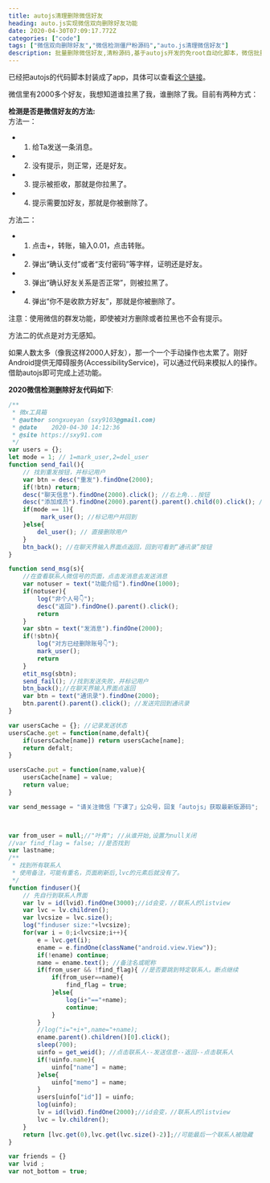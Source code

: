 ```yaml
---
title: autojs清理删除微信好友
heading: auto.js实现微信双向删除好友功能
date: 2020-04-30T07:09:17.772Z
categories: ["code"]
tags: ["微信双向删除好友","微信检测僵尸粉源码","auto.js清理微信好友"]
description: 批量删除微信好友,清粉源码,基于autojs开发的免root自动化脚本，微信批量删除朋友圈脚本,使用auto.js编写的免root运行。autojs微信群自动添加好友。2020微信检测删除好友代码。
---
```



已经把autojs的代码脚本封装成了app，具体可以查看[这个链接](https://www.sxy91.com/posts/wxtool/)。


微信里有2000多个好友，我想知道谁拉黑了我，谁删除了我。目前有两种方式：

**检测是否是微信好友的方法:**  
方法一：  
- 1. 给Ta发送一条消息。
- 2. 没有提示，则正常，还是好友。
- 3. 提示被拒收，那就是你拉黑了。
- 4. 提示需要加好友，那就是你被删除了。

方法二： 
- 1. 点击+，转账，输入0.01，点击转账。
- 2. 弹出“确认支付”或者“支付密码”等字样，证明还是好友。
- 3. 弹出“确认好友关系是否正常”，则被拉黑了。
- 4. 弹出“你不是收款方好友”，那就是你被删除了。

注意：使用微信的群发功能，即使被对方删除或者拉黑也不会有提示。


方法二的优点是对方无感知。

如果人数太多（像我这样2000人好友），那一个一个手动操作也太累了。刚好Android提供无障碍服务(AccessibilityService)，可以通过代码来模拟人的操作。借助autojs即可完成上述功能。


**2020微信检测删除好友代码如下**:
```javascript
/**
 * 微x工具箱
 * @author songxueyan (sxy9103@gmail.com)
 * @date    2020-04-30 14:12:36
 * @site https://sxy91.com
 */
var users = {};
let mode = 1; // 1=mark_user,2=del_user
function send_fail(){
    // 找到重发按钮，并标记用户
    var btn = desc("重发").findOne(2000);
    if(!btn) return;
    desc("聊天信息").findOne(2000).click(); //右上角...按钮 
    desc("添加成员").findOne(2000).parent().parent().child(0).click(); //通过添加成员找到个人头像并点击
    if(mode == 1){
         mark_user(); //标记用户并回到
    }else{
        del_user(); // 直接删除用户
    }
    btn_back(); //在聊天界输入界面点返回，回到可看到“通讯录”按钮
}

function send_msg(s){
    //在查看联系人微信号的页面，点击发消息去发送消息
    var notuser = text("功能介绍").findOne(1000);
    if(notuser){
        log("非个人号👇");
        desc("返回").findOne().parent().click();
        return
    }
    var sbtn = text("发消息").findOne(2000);
    if(!sbtn){
        log("对方已经删除账号👇");
        mark_user();
        return
    }
    etit_msg(sbtn);
    send_fail(); //找到发送失败，并标记用户
    btn_back();//在聊天界输入界面点返回
    var btn = text("通讯录").findOne(2000); 
    btn.parent().parent().click(); //发送完回到通讯录    
}

var usersCache = {}; //记录发送状态
usersCache.get = function(name,defalt){
    if(usersCache[name]) return usersCache[name];
    return defalt;
}

usersCache.put = function(name,value){
    usersCache[name] = value;
    return value;
}

var send_message = "请关注微信「下课了」公众号，回复「autojs」获取最新版源码";



var from_user = null;//"叶青"; //从谁开始,设置为null关闭
//var find_flag = false; //是否找到
var lastname;
/**
 * 找到所有联系人
 * 使用备注，可能有重名，页面刷新后,lvc的元素后就没有了。
 */
function finduser(){
    // 先自行到联系人界面
    var lv = id(lvid).findOne(3000);//id会变，//联系人的listview
    var lvc = lv.children();
    var lvcsize = lvc.size();
    log("finduser size:"+lvcsize);
    for(var i = 0;i<lvcsize;i++){
        e = lvc.get(i);
        ename = e.findOne(className("android.view.View"));
        if(!ename) continue;
        name = ename.text(); //备注名或昵称
        if(from_user && !find_flag){ //是否要跳到特定联系人。断点继续
            if(from_user==name){
                find_flag = true;
            }else{
                log(i+"=="+name);
                continue;
            }
        }
        //log("i="+i+",name="+name);
        ename.parent().children()[0].click();
        sleep(700);
        uinfo = get_weid(); //点击联系人--发送信息--返回--点击联系人
        if(!uinfo.name){
            uinfo["name"] = name;
        }else{
            uinfo["memo"] = name;
        }
        users[uinfo["id"]] = uinfo;
        log(uinfo);
        lv = id(lvid).findOne(2000);//id会变，//联系人的listview
        lvc = lv.children();
    }
    return [lvc.get(0),lvc.get(lvc.size()-2)];//可能最后一个联系人被隐藏
}

var friends = {}
var lvid ;
var not_bottom = true;
```

